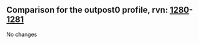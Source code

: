 ## Comparison for the outpost0 profile, rvn: [1280](https://github.com/PRO100KatYT/FortniteProfileRevisions/tree/main/profiles/outpost0/1280%20outpost0.json)-[1281](https://github.com/PRO100KatYT/FortniteProfileRevisions/tree/main/profiles/outpost0/1281%20outpost0.json)

No changes
